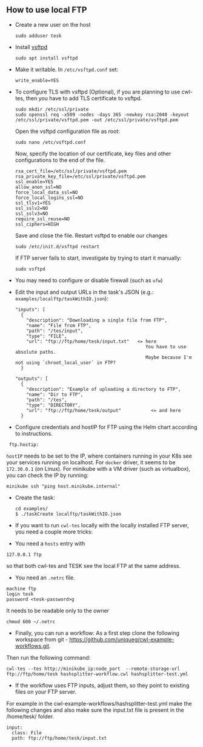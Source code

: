 How to use local FTP
--------------------

* Create a new user on the host

  ```
  sudo adduser tesk
  ```

* Install [vsftpd](https://help.ubuntu.com/lts/serverguide/ftp-server.html.en)

  ```
  sudo apt install vsftpd
  ```

* Make it writable. In `/etc/vsftpd.conf` set:

  ```
  write_enable=YES
  ```

* To configure TLS with vsftpd (Optional),
  if you are planning to use cwl-tes, then you have to add TLS certificate to vsftpd.
  ```
  sudo mkdir /etc/ssl/private
  sudo openssl req -x509 -nodes -days 365 -newkey rsa:2048 -keyout /etc/ssl/private/vsftpd.pem -out /etc/ssl/private/vsftpd.pem
  ```
  Open the vsftpd configuration file as root:
  ```
  sudo nano /etc/vsftpd.conf
  ```
  Now, specify the location of our certificate, key files and other configurations to the end of the file.
  ```
  rsa_cert_file=/etc/ssl/private/vsftpd.pem
  rsa_private_key_file=/etc/ssl/private/vsftpd.pem
  ssl_enable=YES
  allow_anon_ssl=NO
  force_local_data_ssl=NO
  force_local_logins_ssl=NO
  ssl_tlsv1=YES
  ssl_sslv2=NO
  ssl_sslv3=NO
  require_ssl_reuse=NO
  ssl_ciphers=HIGH
  ```
  Save and close the file.
   Restart vsftpd to enable our changes
   ```
   sudo /etc/init.d/vsftpd restart
   ```
  If FTP server fails to start, investigate by trying to start it manually:
  ```
  sudo vsftpd
  ```
* You may need to configure or disable firewall (such as `ufw`)
* Edit the input and output URLs in the task's JSON (e.g.: `examples/localftp/taskWithIO.json`):

  ```
  "inputs": [
    {
      "description": "Downloading a single file from FTP",
      "name": "File from FTP",
      "path": "/tes/input",
      "type": "FILE",
      "url": "ftp://ftp/home/tesk/input.txt"   <= here
                                                  You have to use absolute paths.
                                                  Maybe because I'm not using `chroot_local_user` in FTP?
    }

  "outputs": [
    {
      "description": "Example of uploading a directory to FTP",
      "name": "Dir to FTP",
      "path": "/tes",
      "type": "DIRECTORY",
      "url": "ftp://ftp/home/tesk/output"			<= and here
    }
  ```

* Configure credentials and hostIP for FTP using the Helm chart according to instructions.
```
 ftp.hostip:
```
`hostIP` needs to be set to the IP, where containers running in your K8s see your services running on localhost. 
For `docker` driver, it seems to be `172.30.0.1` (on Linux). For minikube with a VM driver (such as virtualbox), you can check the IP by running:
```
minikube ssh "ping host.minikube.internal"
```
  

* Create the task:

  ```
  cd examples/
  $ ./taskCreate localftp/taskWithIO.json
  ```
* If you want to run `cwl-tes` locally with the locally installed FTP server, you need a couple more tricks:

- You need a `hosts` entry with
```
127.0.0.1 ftp
```
so that both cwl-tes and TESK see the local FTP at the same address.
- You need an `.netrc` file.   
```
machine ftp
login tesk
password <tesk-password>g
```
It needs to be readable only to the owner
```
chmod 600 ~/.netrc
```
- Finally, you can run a workflow:
As a first step clone the following workspace from git - https://github.com/uniqueg/cwl-example-workflows.git.

Then run the following command:
```
cwl-tes --tes http://minikube_ip:node_port  --remote-storage-url ftp://ftp/home/tesk hashsplitter-workflow.cwl hashsplitter-test.yml
```

- If the workflow uses FTP inputs, adjust them, so they point to existing files on your FTP server.

For example in the cwl-example-workflows/hashsplitter-test.yml make the following changes and also
make sure the input.txt file is present in the /home/tesk/ folder.
```
input:
  class: File
  path: ftp://ftp/home/tesk/input.txt
```

